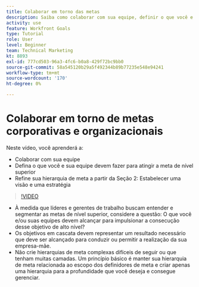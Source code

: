 ```yaml
---
title: Colaborar em torno das metas
description: Saiba como colaborar com sua equipe, definir o que você e sua equipe devem fazer para atingir a meta de nível superior e refinar sua hierarquia de meta.
activity: use
feature: Workfront Goals
type: Tutorial
role: User
level: Beginner
team: Technical Marketing
kt: 8893
exl-id: 777cd503-96a3-4fc6-b0a8-429f72bc9bb0
source-git-commit: 58a545120b29a5f492344b89b77235e548e94241
workflow-type: tm+mt
source-wordcount: '170'
ht-degree: 0%

---
```


# Colaborar em torno de metas corporativas e organizacionais

Neste vídeo, você aprenderá a:

* Colaborar com sua equipe
* Defina o que você e sua equipe devem fazer para atingir a meta de nível superior
* Refine sua hierarquia de meta a partir da Seção 2: Estabelecer uma visão e uma estratégia

>[!VIDEO](https://video.tv.adobe.com/v/335187/?quality=12)

<!--
Pro-tips graphic
-->

* À medida que líderes e gerentes de trabalho buscam entender e segmentar as metas de nível superior, considere a questão: O que você e/ou suas equipes devem alcançar para impulsionar a consecução desse objetivo de alto nível?
* Os objetivos em cascata devem representar um resultado necessário que deve ser alcançado para conduzir ou permitir a realização da sua empresa-mãe.
* Não crie hierarquias de meta complexas difíceis de seguir ou que tenham muitas camadas. Um princípio básico é manter sua hierarquia de meta relacionada ao escopo dos definidores de meta e criar apenas uma hierarquia para a profundidade que você deseja e consegue gerenciar.

